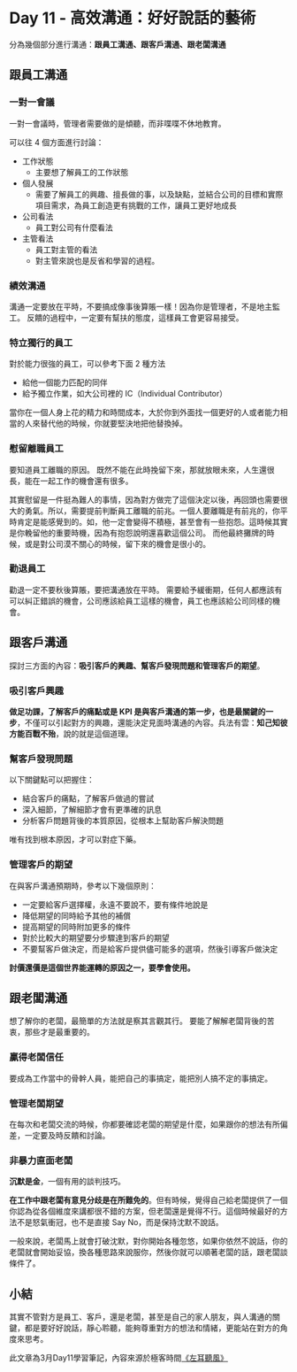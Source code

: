 # Day 11 - 高效溝通：好好說話的藝術

分為幾個部分進行溝通：**跟員工溝通、跟客戶溝通、跟老闆溝通**

## 跟員工溝通

### 一對一會議

一對一會議時，管理者需要做的是傾聽，而非喋喋不休地教育。

可以往 4 個方面進行討論：
- 工作狀態
    - 主要想了解員工的工作狀態
- 個人發展
    - 需要了解員工的興趣、擅長做的事，以及缺點，並結合公司的目標和實際項目需求，為員工創造更有挑戰的工作，讓員工更好地成長
- 公司看法
    - 員工對公司有什麼看法
- 主管看法
    - 員工對主管的看法
    - 對主管來說也是反省和學習的過程。

### 績效溝通

溝通一定要放在平時，不要搞成像事後算賬一樣！因為你是管理者，不是地主監工。
反饋的過程中，一定要有幫扶的態度，這樣員工會更容易接受。

### 特立獨行的員工

對於能力很強的員工，可以參考下面 2 種方法
- 給他一個能力匹配的同伴
- 給予獨立作業，如大公司裡的 IC（Individual Contributor）

當你在一個人身上花的精力和時間成本，大於你到外面找一個更好的人或者能力相當的人來替代他的時候，你就要堅決地把他替換掉。

### 慰留離職員工

要知道員工離職的原因。
既然不能在此時挽留下來，那就放眼未來，人生還很長，能在一起工作的機會還有很多。

其實慰留是一件挺為難人的事情，因為對方做完了這個決定以後，再回頭也需要很大的勇氣。所以，需要提前判斷員工離職的前兆。一個人要離職是有前兆的，你平時肯定是能感覺到的。如，他一定會變得不積極，甚至會有一些抱怨。這時候其實是你輓留他的重要時機，因為有抱怨說明還喜歡這個公司。
而他最終攤牌的時候，或是對公司漠不關心的時候，留下來的機會是很小的。

### 勸退員工

勸退一定不要秋後算賬，要把溝通放在平時。
需要給予緩衝期，任何人都應該有可以糾正錯誤的機會，公司應該給員工這樣的機會，員工也應該給公司同樣的機會。

## 跟客戶溝通

探討三方面的內容：**吸引客戶的興趣、幫客戶發現問題和管理客戶的期望**。

### 吸引客戶興趣

**做足功課，了解客戶的痛點或是 KPI 是與客戶溝通的第一步，也是最關鍵的一步**，不僅可以引起對方的興趣，還能決定見面時溝通的內容。兵法有雲：**知己知彼方能百戰不殆**，說的就是這個道理。

### 幫客戶發現問題

以下關鍵點可以把握住：
- 結合客戶的痛點，了解客戶做過的嘗試
- 深入細節，了解細節才會有更準確的訊息
- 分析客戶問題背後的本質原因，從根本上幫助客戶解決問題

唯有找到根本原因，才可以對症下藥。

### 管理客戶的期望

在與客戶溝通預期時，參考以下幾個原則：
* 一定要給客戶選擇權，永遠不要說不，要有條件地說是
* 降低期望的同時給予其他的補償
* 提高期望的同時附加更多的條件
* 對於比較大的期望要分步驟達到客戶的期望
* 不要幫客戶做決定，而是給客戶提供儘可能多的選項，然後引導客戶做決定

**討價還價是這個世界能運轉的原因之一，要學會使用。**

## 跟老闆溝通

想了解你的老闆，最簡單的方法就是察其言觀其行。
要能了解解老闆背後的苦衷，那些才是最重要的。

### 贏得老闆信任

要成為工作當中的骨幹人員，能把自己的事搞定，能把別人搞不定的事搞定。

### 管理老闆期望

在每次和老闆交流的時候，你都要確認老闆的期望是什麼，如果跟你的想法有所偏差，一定要及時反饋和討論。

### 非暴力直面老闆

**沉默是金**，一個有用的談判技巧。

**在工作中跟老闆有意見分歧是在所難免的**。但有時候，覺得自己給老闆提供了一個你認為從各個維度來講都很不錯的方案，但老闆還是覺得不行。這個時候最好的方法不是怒氣衝冠，也不是直接 Say No，而是保持沈默不說話。

一般來說，老闆馬上就會打破沈默，對你開始各種忽悠，如果你依然不說話，你的老闆就會開始妥協，換各種思路來說服你，然後你就可以順著老闆的話，跟老闆談條件了。

## 小結

其實不管對方是員工、客戶，還是老闆，甚至是自己的家人朋友，與人溝通的關鍵，都是要好好說話，靜心聆聽，能夠尊重對方的想法和情緒，更能站在對方的角度來思考。

此文章為3月Day11學習筆記，內容來源於極客時間[《左耳聽風》](https://time.geekbang.org/column/article/41008)